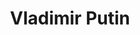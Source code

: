 ---
title: "Vladimir Putin"
cc-type: person
hashtag: "vladimir-putin"
born-on: 1952-10-07
tags:
  - politician
  - Russian
  - president
  - human being
  - alive at the moment
---